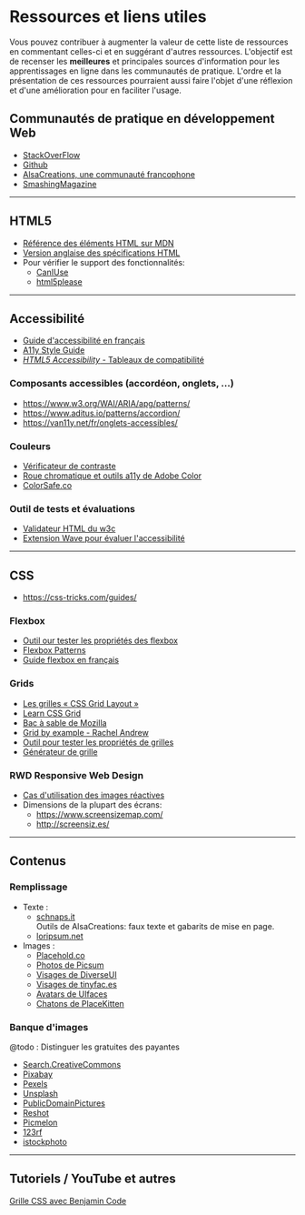 # Ressources et liens utiles
Vous pouvez contribuer à augmenter la valeur de cette liste de ressources en commentant celles-ci et en suggérant d'autres ressources. L'objectif est de recenser les **meilleures** et principales sources d'information pour les apprentissages en ligne dans les communautés de pratique. L'ordre et la présentation de ces ressources pourraient aussi faire l'objet d'une réflexion et d'une amélioration pour en faciliter l'usage.

## Communautés de pratique en développement Web
- [StackOverFlow](https://stackoverflow.com)
- [Github](https://github.com)
- [AlsaCreations, une communauté francophone](https://www.alsacreations.com)
- [SmashingMagazine](https://www.smashingmagazine.com)

---

## HTML5
- [Référence des éléments HTML sur MDN](https://developer.mozilla.org/fr/docs/Web/HTML/Element)
- [Version anglaise des spécifications HTML](https://html.spec.whatwg.org/)  
- Pour vérifier le support des fonctionnalités:      
  - [CanIUse](http://caniuse.com/) 
  - [html5please](https://html5please.com) 

---

## Accessibilité
- [Guide d'accessibilité en français](https://www.accede-web.com/notices/html-et-css/)
- [A11y Style Guide](http://a11y-style-guide.com/style-guide/)
- [_HTML5 Accessibility_ - Tableaux de compatibilité](http://www.html5accessibility.com/)

[//]: # (- <https://uxdesign.cc/designing-accessible-products-e8aa79b55ebc>)
[//]: # (- <https://bitsofco.de/the-accessibility-cheatsheet/> )  

### Composants accessibles (accordéon, onglets, ...)
- <https://www.w3.org/WAI/ARIA/apg/patterns/>
- <https://www.aditus.io/patterns/accordion/>
- <https://van11y.net/fr/onglets-accessibles/>

### Couleurs
- [Vérificateur de contraste](https://webaim.org/resources/contrastchecker/)
- [Roue chromatique et outils a11y de Adobe Color](https://color.adobe.com/create/color-wheel/)
- [ColorSafe.co](http://colorsafe.co/)

### Outil de tests et évaluations
- [Validateur HTML du w3c](https://validator.w3.org/)
- [Extension Wave pour évaluer l'accessibilité](https://wave.webaim.org/extension/)

---

## CSS
- <https://css-tricks.com/guides/>

### Flexbox
- [Outil our tester les propriétés des flexbox](https://the-echoplex.net/flexyboxes/)
- [Flexbox Patterns](http://www.flexboxpatterns.com/)
- [Guide flexbox en français](http://www.vincent-valentin.name/articles/le-petit-flexbox-illustre)

### Grids
- [Les grilles « CSS Grid Layout »](https://developer.mozilla.org/fr/docs/Learn/CSS/CSS_layout/Grids)
- [Learn CSS Grid](https://learncssgrid.com/)
- [Bac à sable de Mozilla](https://mozilladevelopers.github.io/playground/)
- [Grid by example - Rachel Andrew](https://gridbyexample.com/)
- [Outil pour tester les propriétés de grilles](https://alialaa.github.io/css-grid-cheat-sheet/)
- [Générateur de grille](https://cssgrid-generator.netlify.app/)

### RWD Responsive Web Design

- [Cas d'utilisation des images réactives](http://dev.opera.com/articles/responsive-images/)    
- Dimensions de la plupart des écrans:  
  - <https://www.screensizemap.com/> 
  - <http://screensiz.es/>

[//]: # (### Frameworks CSS)

[//]: # (- <http://twitter.github.io/bootstrap/> Bootstrap &#40;par Twitter&#41;)

[//]: # (- <http://purecss.io/> Pure &#40;Yahoo&#41;)

[//]: # (- <http://designmodo.github.io/Flat-UI/> Flat UI)

---

[//]: # (## Performance et portabilité)

## Contenus

### Remplissage 

- Texte :
  - [schnaps.it](https://schnaps.it/)  
    Outils de AlsaCreations: faux texte et gabarits de mise en page.  
  - [loripsum.net](https://loripsum.net/)
- Images :
  - [Placehold.co](https://placehold.co/)
  - [Photos de Picsum](https://picsum.photos/)
  - [Visages de DiverseUI](http://www.diverseui.com/)
  - [Visages de tinyfac.es](https://tinyfac.es/)
  - [Avatars de UIfaces](https://uifaces.co/)
  - [Chatons de PlaceKitten](http://placekitten.com/)
 

### Banque d'images
@todo : Distinguer les gratuites des payantes  
- [Search.CreativeCommons](https://search.creativecommons.org)
- [Pixabay](https://pixabay.com)
- [Pexels](https://www.pexels.com)
- [Unsplash](https://unsplash.com)
- [PublicDomainPictures](http://www.publicdomainpictures.net)
- [Reshot](https://www.reshot.com)
- [Picmelon](http://picmelon.com)
- [123rf](https://fr.123rf.com)
- [istockphoto](https://www.istockphoto.com/fr)

 ---

## Tutoriels / YouTube et autres
[Grille CSS avec Benjamin Code](https://www.youtube.com/watch?v=uzcaGkJWBXk)